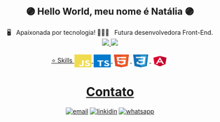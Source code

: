 ## <div align="center">🟣 Hello World, meu nome é <strong>Natália</strong> 🟣</div>


<div align="center">
  🖥 &nbsp; Apaixonada por tecnologia!       
  👩🏻‍💻 &nbsp; Futura desenvolvedora Front-End.
 </div> 

<div align="center">
  <a href="https://github.com/Natalialra">
  <img height="180em" src="https://github-readme-stats.vercel.app/api?username=natalialra&show_icons=true&theme=dracula&include_all_commits=true&count_private=true"/>
  <img height="180em" src="https://github-readme-stats.vercel.app/api/top-langs/?username=natalialra&layout=compact&langs_count=7&theme=dracula"/>
</div>
<div style="display: inline_block", align="center"><br>
   ⭐ Skills
  <img align="center" alt="Na-Js" height="30" width="40" src="https://raw.githubusercontent.com/devicons/devicon/master/icons/javascript/javascript-plain.svg">
  <img align="center" alt="Na-Ts" height="30" width="40" src="https://raw.githubusercontent.com/devicons/devicon/master/icons/typescript/typescript-plain.svg">
  <img align="center" alt="Na-HTML" height="30" width="40" src="https://raw.githubusercontent.com/devicons/devicon/master/icons/html5/html5-original.svg">
  <img align="center" alt="Na-CSS" height="30" width="40" src="https://raw.githubusercontent.com/devicons/devicon/master/icons/css3/css3-original.svg">
  <img align="center" alt="Na-angular" height="30" width="40"   src="https://raw.githubusercontent.com/github/explore/80688e429a7d4ef2fca1e82350fe8e3517d3494d/topics/angular/angular.png">
</div>
<div align="center"> 
 <h1>Contato</h1>


[![email ](https://img.shields.io/badge/-natty1991@outlook.com-006bed?style=flat-square&logo=Gmail&logoColor=white&link=mailto:thaynareginam@hotmail.com)](mailto:natty1991@outlook.com)
[![linkidin](https://img.shields.io/badge/-Linkedin-0e76a8?style=flat-square&logo=Linkedin&logoColor=white&link&link=https://www.linkedin.com/in/nat%C3%A1lia-ribeiro-90713285/)](https://www.linkedin.com/in/nat%C3%A1lia-ribeiro-90713285/)
[![whatsapp](https://img.shields.io/badge/-WhatsApp-25d366?style=flat-square&labelColor=25d366&logo=whatsapp&logoColor=white&link=https://linkwhats.app/2b9ad8/)](https://api.whatsapp.com/send?phone=5531993972587)
</div>
